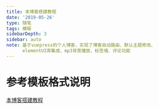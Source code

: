 ```yaml
---
title: 本博客搭建教程
date: '2019-05-26'
type: 随笔
tags: 模板
sidebarDepth: 3
sidebar: auto
note: 基于vuepress的个人博客，实现了博客自动路由、默认主题修改、
      elementUI库集成、mp3背景播放、标签墙、评论功能
---
```


# 参考模板格式说明

[本博客搭建教程](https://zhuzhaohua.com/technology/vue/20190601_myblog.html)

